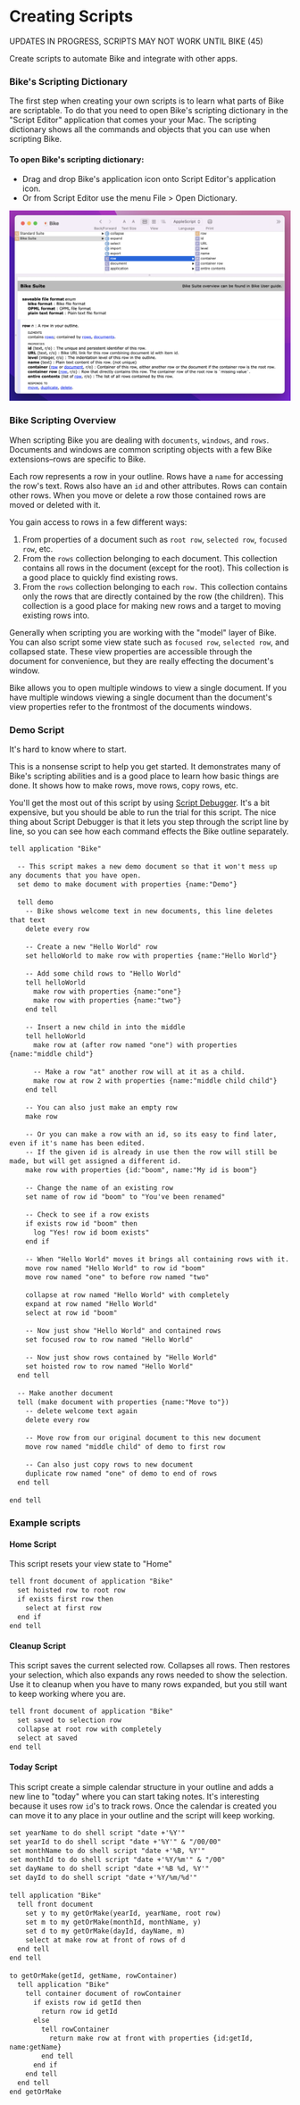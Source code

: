 # Creating Scripts

UPDATES IN PROGRESS, SCRIPTS MAY NOT WORK UNTIL BIKE (45)

Create scripts to automate Bike and integrate with other apps.

### Bike's Scripting Dictionary

The first step when creating your own scripts is to learn what parts of Bike are scriptable. To do that you need to open Bike's scripting dictionary in the "Script Editor" application that comes your your Mac. The scripting dictionary shows all the commands and objects that you can use when scripting Bike.

#### To open Bike's scripting dictionary:

* &#x20;Drag and drop Bike's application icon onto Script Editor's application icon.
* Or from Script Editor use the menu File > Open Dictionary.

![](<../.gitbook/assets/Screen Shot 2022-05-05 at 12.20.00 PM.png>)

### Bike Scripting Overview

When scripting Bike you are dealing with `documents`, `windows`, and `rows`. Documents and windows are common scripting objects with a few Bike extensions–rows are specific to Bike.

Each row represents a row in your outline. Rows have a `name` for accessing the row's text. Rows also have an `id` and other attributes. Rows can contain other rows. When you move or delete a row those contained rows are moved or deleted with it.

You gain access to rows in a few different ways:

1. From properties of a document such as `root row`, `selected row`, `focused row`, etc.
2. From the `rows` collection belonging to each document. This collection contains all rows in the document (except for the root). This collection is a good place to quickly find existing rows.
3. From the `rows` collection belonging to each `row.` This collection contains only the rows that are directly contained by the row (the children). This collection is a good place for making new rows and a target to moving existing rows into.

Generally when scripting you are working with the "model" layer of Bike. You can also script some view state such as `focused row`,  `selected row`, and collapsed state. These view properties are accessible through the document for convenience, but they are really effecting the document's window.&#x20;

Bike allows you to open multiple windows to view a single document. If you have multiple windows viewing a single document than the document's view properties refer to the frontmost of the documents windows.

### Demo Script

It's hard to know where to start.

This is a nonsense script to help you get started. It demonstrates many of Bike's scripting abilities and is a good place to learn how basic things are done. It shows how to make rows, move rows, copy rows, etc.

You'll get the most out of this script by using [Script Debugger](https://latenightsw.com). It's a bit expensive, but you should be able to run the trial for this script. The nice thing about Script Debugger is that it lets you step through the script line by line, so you can see how each command effects the Bike outline separately.

```
tell application "Bike"
  
  -- This script makes a new demo document so that it won't mess up any documents that you have open.
  set demo to make document with properties {name:"Demo"}
  
  tell demo
    -- Bike shows welcome text in new documents, this line deletes that text
    delete every row
    
    -- Create a new "Hello World" row
    set helloWorld to make row with properties {name:"Hello World"}
    
    -- Add some child rows to "Hello World"
    tell helloWorld
      make row with properties {name:"one"}
      make row with properties {name:"two"}
    end tell
    
    -- Insert a new child in into the middle
    tell helloWorld
      make row at (after row named "one") with properties {name:"middle child"}
      
      -- Make a row "at" another row will at it as a child.
      make row at row 2 with properties {name:"middle child child"}
    end tell
    
    -- You can also just make an empty row
    make row
    
    -- Or you can make a row with an id, so its easy to find later, even if it's name has been edited.
    -- If the given id is already in use then the row will still be made, but will get assigned a different id.
    make row with properties {id:"boom", name:"My id is boom"}
    
    -- Change the name of an existing row
    set name of row id "boom" to "You've been renamed"
    
    -- Check to see if a row exists
    if exists row id "boom" then
      log "Yes! row id boom exists"
    end if
    
    -- When "Hello World" moves it brings all containing rows with it.
    move row named "Hello World" to row id "boom"
    move row named "one" to before row named "two"
    
    collapse at row named "Hello World" with completely
    expand at row named "Hello World"
    select at row id "boom"
    
    -- Now just show "Hello World" and contained rows
    set focused row to row named "Hello World"
    
    -- Now just show rows contained by "Hello World"
    set hoisted row to row named "Hello World"
  end tell
  
  -- Make another document
  tell (make document with properties {name:"Move to"})
    -- delete welcome text again
    delete every row
    
    -- Move row from our original document to this new document
    move row named "middle child" of demo to first row
    
    -- Can also just copy rows to new document
    duplicate row named "one" of demo to end of rows
  end tell
  
end tell
```

### Example scripts

#### Home Script

This script resets your view state to "Home"

```
tell front document of application "Bike"
  set hoisted row to root row
  if exists first row then
    select at first row
  end if
end tell
```

#### Cleanup Script

This script saves the current selected row. Collapses all rows. Then restores your selection, which also expands any rows needed to show the selection. Use it to cleanup when you have to many rows expanded, but you still want to keep working where you are.

```
tell front document of application "Bike"
  set saved to selection row
  collapse at root row with completely
  select at saved
end tell
```

#### Today Script

This script create a simple calendar structure in your outline and adds a new line to "today" where you can start taking notes. It's interesting because it uses row `id`'s to track rows. Once the calendar is created you can move it to any place in your outline and the script will keep working.

```
set yearName to do shell script "date +'%Y'"
set yearId to do shell script "date +'%Y'" & "/00/00"
set monthName to do shell script "date +'%B, %Y'"
set monthId to do shell script "date +'%Y/%m'" & "/00"
set dayName to do shell script "date +'%B %d, %Y'"
set dayId to do shell script "date +'%Y/%m/%d'"

tell application "Bike"
  tell front document
    set y to my getOrMake(yearId, yearName, root row)
    set m to my getOrMake(monthId, monthName, y)
    set d to my getOrMake(dayId, dayName, m)
    select at make row at front of rows of d
  end tell
end tell

to getOrMake(getId, getName, rowContainer)
  tell application "Bike"
    tell container document of rowContainer
      if exists row id getId then
        return row id getId
      else
        tell rowContainer
          return make row at front with properties {id:getId, name:getName}
        end tell
      end if
    end tell
  end tell
end getOrMake

```
